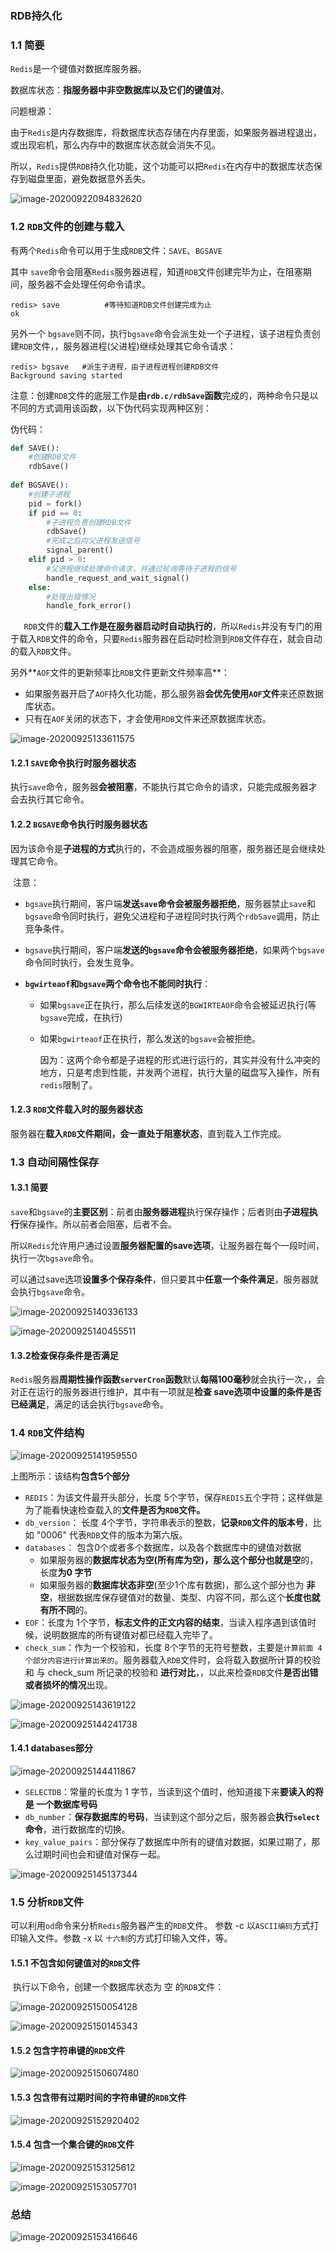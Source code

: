### RDB持久化

### 1.1 简要

`Redis`是一个键值对数据库服务器。

数据库状态：**指服务器中非空数据库以及它们的键值对**。

问题根源：

​		由于`Redis`是内存数据库，将数据库状态存储在内存里面，如果服务器进程退出，或出现宕机，那么内存中的数据库状态就会消失不见。

​		所以，`Redis`提供`RDB`持久化功能，这个功能可以把`Redis`在内存中的数据库状态保存到磁盘里面，避免数据意外丢失。

![image-20200922094832620](.\imges\image-20200922094832620.png)

### 1.2 `RDB`文件的创建与载入

​	有两个`Redis`命令可以用于生成`RDB`文件：`SAVE`、`BGSAVE`

其中 `save`命令会阻塞`Redis`服务器进程，知道`RDB`文件创建完毕为止，在阻塞期间，服务器不会处理任何命令请求。

```
redis> save          #等待知道RDB文件创建完成为止
ok
```

另外一个 `bgsave`则不同，执行`bgsave`命令会派生处一个子进程，该子进程负责创建`RDB`文件，，服务器进程(父进程)继续处理其它命令请求：

```
redis> bgsave   #派生子进程，由子进程进程创建RDB文件
Background saving started
```

注意：创建`RDB`文件的底层工作是**由`rdb.c/rdbSave`函数**完成的，两种命令只是以不同的方式调用该函数，以下伪代码实现两种区别：

伪代码：

```python
def SAVE():
    #创建RDB文件
    rdbSave()
    
def BGSAVE():
    #创建子进程
    pid = fork()
    if pid == 0:
        #子进程负责创建RDB文件
        rdbSave()
        #完成之后向父进程发送信号
        signal_parent()
    elif pid > 0:
        #父进程继续处理命令请求，并通过轮询等待子进程的信号
        handle_request_and_wait_signal()
    else:
    	#处理出错情况
        handle_fork_error()
```

​	`	RDB`文件的**载入工作是在服务器启动时自动执行的**，所以`Redis`并没有专门的用于载入`RDB`文件的命令，只要`Redis`服务器在启动时检测到`RDB`文件存在，就会自动的载入`RDB`文件。

另外**`AOF`文件的更新频率比`RDB`文件更新文件频率高**：

+ 如果服务器开启了`AOF`持久化功能，那么服务器**会优先使用`AOF`文件**来还原数据库状态。
+ 只有在`AOF`关闭的状态下，才会使用`RDB`文件来还原数据库状态。

![image-20200925133611575](.\imges\image-20200925133611575.png)

#### 1.2.1 `SAVE`命令执行时服务器状态

​	执行`save`命令，服务器**会被阻塞**，不能执行其它命令的请求，只能完成服务器才会去执行其它命令。

#### 1.2.2 `BGSAVE`命令执行时服务器状态

​	因为该命令是**子进程的方式**执行的，不会造成服务器的阻塞，服务器还是会继续处理其它命令。

​	注意：

+ `bgsave`执行期间，客户端**发送`save`命令会被服务器拒绝**，服务器禁止`save`和`bgsave`命令同时执行，避免父进程和子进程同时执行两个`rdbSave`调用，防止竞争条件。

+ `bgsave`执行期间，客户端**发送的`bgsave`命令会被服务器拒绝**，如果两个`bgsave`命令同时执行，会发生竞争。

+ **`bgwirteaof`和`bgsave`两个命令也不能同时执行**：

  + 如果`bgsave`正在执行，那么后续发送的`BGWIRTEAOF`命令会被延迟执行(等`bgsave`完成，在执行)

  + 如果`bgwirteaof`正在执行，那么发送的`bgsave`会被拒绝。

    因为：这两个命令都是子进程的形式进行运行的，其实并没有什么冲突的地方，只是考虑到性能，并发两个进程，执行大量的磁盘写入操作，所有`redis`限制了。

#### 1.2.3 `RDB`文件载入时的服务器状态

​	服务器在**载入`RDB`文件期间，会一直处于阻塞状态**，直到载入工作完成。

### 1.3 自动间隔性保存

#### 1.3.1 简要

​	`save`和`bgsave`的**主要区别**：前者由**服务器进程**执行保存操作；后者则由**子进程执行**保存操作。所以前者会阻塞，后者不会。

​	所以`Redis`允许用户通过设置**服务器配置的save选项**，让服务器在每个一段时间，执行一次`bgsave`命令。

​	可以通过save选项**设置多个保存条件**，但只要其中**任意一个条件满足**，服务器就会执行`bgsave`命令。

![image-20200925140336133](.\imges\image-20200925140336133.png)

![image-20200925140455511](.\imges\image-20200925140455511.png)

#### 1.3.2检查保存条件是否满足

`Redis`服务器**周期性操作函数`serverCron`函数**默认**每隔100毫秒**就会执行一次，，会对正在运行的服务器进行维护，其中有一项就是**检查 save选项中设置的条件是否已经满足**，满足的话会执行`bgsave`命令。

### 1.4 `RDB`文件结构

![image-20200925141959550](.\imges\image-20200925141959550.png)

上图所示：该结构**包含5个部分**

+ `REDIS`：为该文件最开头部分，长度 5个字节，保存`REDIS`五个字符；这样做是为了能看快速检查载入的**文件是否为`RDB`文件。**
+ `db_version`： 长度 4个字节，字符串表示的整数，**记录`RDB`文件的版本号**，比如 "0006" 代表`RDB`文件的版本为第六版。
+ `databases`： 包含0个或者多个数据库，以及各个数据库中的键值对数据
  + 如果服务器的**数据库状态为空(**所有库为空)，那么这个部分也就是**空**的，长度**为0 字节**
  + 如果服务器的**数据库状态非空**(至少1个库有数据)，那么这个部分也为 **非空**，根据数据库保存键值对的数量、类型、内容不同，那么这个**长度也就有所不同**的。
+ `EOF`：长度为 1个字节，**标志文件的正文内容的结束**，当读入程序遇到该值时候，说明数据库的所有键值对都已经载入完毕了。
+ `check_sum`：作为一个校验和，长度 8个字节的无符号整数，主要是`计算前面 4个部分内容进行计算出来的`。服务器载入`RDB`文件时，会将载入数据所计算的校验和 与 check_sum 所记录的校验和 **进行对比**，，以此来检查`RDB`文件**是否出错或者损坏的情况**出现。

![image-20200925143619122](.\imges\image-20200925143619122.png)

![image-20200925144241738](.\imges\image-20200925144241738.png)

#### 1.4.1 databases部分

![image-20200925144411867](.\imges\image-20200925144411867.png)

+ `SELECTDB`：常量的长度为 1 字节，当读到这个值时，他知道接下来**要读入的将是 一个数据库号码**
+ `db_number`：**保存数据库的号码**，当读到这个部分之后，服务器会**执行`select`命令**，进行数据库的切换。
+ `key_value_pairs`：部分保存了数据库中所有的键值对数据，如果过期了，那么过期时间也会和键值对保存一起。

![image-20200925145137344](.\imges\image-20200925145137344.png)

### 1.5 分析`RDB`文件

​	可以利用`od`命令来分析`Redis`服务器产生的`RDB`文件。 参数 -c 以`ASCII编码`方式打印输入文件。参数 -x 以 `十六制`的方式打印输入文件，等。

#### 1.5.1 不包含如何键值对的`RDB`文件

​	执行以下命令，创建一个数据库状态为 空 的`RDB`文件：

![image-20200925150054128](.\imges\image-20200925150054128.png)

![image-20200925150145343](.\imges\image-20200925150145343.png)

#### 1.5.2 包含字符串键的`RDB`文件

![image-20200925150607480](.\imges\image-20200925150607480.png)

#### 1.5.3 包含带有过期时间的字符串键的`RDB`文件

![image-20200925152920402](.\imges\image-20200925152920402.png)

#### 1.5.4 包含一个集合键的`RDB`文件

![image-20200925153125612](.\imges\image-20200925153125612.png)

![image-20200925153057701](.\imges\image-20200925153057701.png)

### 总结

![image-20200925153416646](.\imges\image-20200925153416646.png)